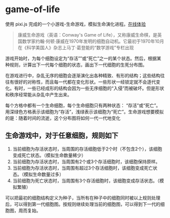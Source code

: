 # game-of-life

使用 pixi.js 完成的一个小游戏-生命游戏，模拟生命演化进程。[在线体验](http://zf-game-of-life.vercel.app)

> 康威生命游戏（英语：Conway's Game of Life），又称康威生命棋，是英国数学家约翰·何顿·康威在1970年发明的细胞自动机。它最初于1970年10月在《科学美国人》杂志上马丁·葛登能的“数学游戏”专栏出现

游戏开始时，为每个细胞设定为“存活””或“死亡”之一的某个状态。然后，根据某种规则，计算出下一代每个细胞的状态，画出下一代细胞的生死分布图。

在游戏进行中，杂乱无序的细胞会逐渐演化出各种精致、有形的结构；这些结构往往有很好的对称性，而且每一代都在变化形状。一些形状一经锁定就不会逐代变化。有时，一些已经成形的结构会因为一些无序细胞的“入侵”而被破坏。但是形状和秩序经常能从杂乱中产生出来。

每个方格中都有一个生命细胞，每个生命细胞只有两种状态： “存活”或“死亡”。用深绿色方格表示该细胞为“存活”，浅绿表示该细胞为“死亡”。生命游戏想要模拟的是：随着时间的流逝，这个分布图将如何一代一代地变化

## 生命游戏中，对于任意细胞，规则如下

1. 当前细胞为存活状态时，当周围的存活细胞低于2个时（不包含2个），该细胞变成死亡状态。（模拟生命数量稀少）
2. 当前细胞为存活状态时，当周围有2个或3个存活细胞时，该细胞保持原样。
3. 当前细胞为存活状态时，当周围有超过3个存活细胞时，该细胞变成死亡状态。（模拟生命数量过多）
4. 当前细胞为死亡状态时，当周围有3个存活细胞时，该细胞变成存活状态。（模拟繁殖）

可以把最初的细胞结构定义为种子，当所有在种子中的细胞同时被以上规则处理后，可以得到第一代细胞图。按规则继续处理当前的细胞图，可以得到下一代的细胞图，周而复始。
